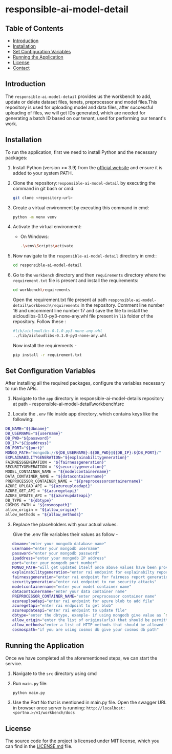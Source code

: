 # responsible-ai-model-detail

## Table of Contents

- [Introduction](#introduction)
- [Installation](#installation)
- [Set Configuration Variables](#set-configuration-variables)
- [Running the Application](#running-the-application)
- [License](#license)
- [Contact](#contact)

## Introduction
The `responsible-ai-model-detail` provides us the workbench to add, update or delete dataset files, tenets, preprocessor and model files.This repository is used for uploading model and data files, after successful uploading of files, we will get IDs generated, which are needed for generating a batch ID based on our tenant, used for performing our tenant's work.


## Installation
To run the application, first we need to install Python and the necessary packages:

1. Install Python (version >= 3.9) from the [official website](https://www.python.org/downloads/) and ensure it is added to your system PATH.

2. Clone the repository:`responsible-ai-model-detail` by executing the command in git bash or cmd:
    ```sh
    git clone <repository-url>
    ```

3. Create a virtual environment by executing this command in cmd:
    ```sh
    python -m venv venv
    ```

4. Activate the virtual environment:
    - On Windows:
        ```sh
        .\venv\Scripts\activate
         ```

5. Now navigate to the `responsible-ai-model-detail` directory in cmd::
    ```sh
    cd responsible-ai-model-detail
    ```

6. Go to the `workbench` directory and then `requirements` directory where the `requirement.txt` file is    present and install the requirements:
    
    ```sh
    cd workbench\requirements
    ```
    
    Open the requirement.txt file present at path `responsible-ai-model-detail\workbench\requirements` in the repository. Comment line number 16 and uncomment line number 17 and save the file to install the aicloudlibs-0.1.0-py3-none-any.whl file present in `lib` folder of the         	repository. Follow these : 
    
    ```sh
    #lib/aicloudlibs-0.1.0-py3-none-any.whl
    ../lib/aicloudlibs-0.1.0-py3-none-any.whl
    ```
    
    Now install the requirements - 

    ```sh
    pip install -r requirement.txt
    ```
## Set Configuration Variables
After installing all the required packages, configure the variables necessary to run the APIs.

1. Navigate to the `app` directory in responsible-ai-model-details repository at path - responsible-ai-model-detail\workbench\src

2. Locate the `.env` file inside app directory, which contains keys like the following:

  ```sh
DB_NAME="${dbname}"
DB_USERNAME="${username}"
DB_PWD="${password}"
DB_IP="${ipaddress}"
DB_PORT="${port}"
MONGO_PATH="mongodb://${DB_USERNAME}:${DB_PWD}@${DB_IP}:${DB_PORT}/"
EXPLAINABILITYGENERATION="${explainabilitygeneration}"
FAIRNESSGENERATION = "${fairnessgeneration}"
SECURITYGENERATION = "${securitygeneration}"
MODEL_CONTAINER_NAME = "${modelcontainername}"
DATA_CONTAINER_NAME = "${datacontainername}"
PREPROCESSOR_CONTAINER_NAME = "${preprocessorcontainername}"
AZURE_UPLOAD_API = "${azureuploadapi}"
AZURE_GET_API = "${azuregetapi}"
AZURE_UPDATE_API = "${azureupdateapi}"
DB_TYPE = "${dbtype}"
COSMOS_PATH = "${cosmospath}"
allow_origin = "${allow_origin}"
allow_methods = "${allow_methods}"
  ```

3. Replace the placeholders with your actual values.

   Give the .env file variables their values as follow -  
```sh
   dbname="enter your mongodb database name"
   username="enter your mongodb username"
   password="enter your mongodb password"
   ipaddress="enter your mongodb IP address"
   port="enter your mongodb port number"
   MONGO_PATH="will get updated itself once above values have been provided"
   explainabilitygeneration="enter rai endpoint for explainabilty report generation"
   fairnessgeneration="enter rai endpoint for fairness report generation"
   securitygeneration="enter rai endpoint to run security attacks"
   modelcontainername="enter your model container name"
   datacontainername="enter your data container name"
   PREPROCESSOR_CONTAINER_NAME="enter preprocessor container name"
   azureuploadapi="enter rai endpoint for azure blob to add file"
   azuregetapi="enter rai endpoint to get blob"
   azureupdateapi="enter rai endpoint to update file"
   dbtype="enter the dbtype, example- if using mongodb give value as `mongo`, if using cosmos db give value as `cosmos`"
   allow_origin="enter the list of origins(urls) that should be permitted to make cross-origin requests."
   allow_methods="enter a list of HTTP methods that should be allowed for cross-origin requests, example - ["GET", "POST", "OPTIONS", "HEAD"]"
   cosmospath="if you are using cosmos db give your cosmos db path"
 ```  

## Running the Application
Once we have completed all the aforementioned steps, we can start the service.

1. Navigate to the `src` directory using cmd

2. Run `main.py` file:
    ```sh
    python main.py
    ```

3. Use the Port No that is mentioned in main.py file. Open the swagger URL in browser once server is running: 
   `http://localhost:<portno.>/v1/workbench/docs`


## License
The source code for the project is licensed under MIT license, which you can find in the [LICENSE.md](LICENSE.md) file.



